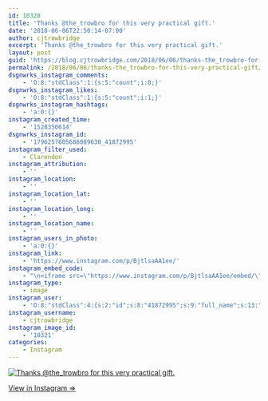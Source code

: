 ```yaml
---
id: 10320
title: 'Thanks @the_trowbro for this very practical gift.'
date: '2018-06-06T22:50:14-07:00'
author: cjtrowbridge
excerpt: 'Thanks @the_trowbro for this very practical gift.'
layout: post
guid: 'https://blog.cjtrowbridge.com/2018/06/06/thanks-the_trowbro-for-this-very-practical-gift/'
permalink: /2018/06/06/thanks-the_trowbro-for-this-very-practical-gift/
dsgnwrks_instagram_comments:
    - 'O:8:"stdClass":1:{s:5:"count";i:0;}'
dsgnwrks_instagram_likes:
    - 'O:8:"stdClass":1:{s:5:"count";i:1;}'
dsgnwrks_instagram_hashtags:
    - 'a:0:{}'
instagram_created_time:
    - '1528350614'
dsgnwrks_instagram_id:
    - '1796257605686089630_41872995'
instagram_filter_used:
    - Clarendon
instagram_attribution:
    - ''
instagram_location:
    - ''
instagram_location_lat:
    - ''
instagram_location_long:
    - ''
instagram_location_name:
    - ''
instagram_users_in_photo:
    - 'a:0:{}'
instagram_link:
    - 'https://www.instagram.com/p/BjtlsaAA1ee/'
instagram_embed_code:
    - "\n<iframe src=\"https://www.instagram.com/p/BjtlsaAA1ee/embed/\" width=\"612\" height=\"710\" frameborder=\"0\" scrolling=\"no\" allowtransparency=\"true\" class=\"insta-image-embed\"></iframe>\n"
instagram_type:
    - image
instagram_user:
    - 'O:8:"stdClass":4:{s:2:"id";s:8:"41872995";s:9:"full_name";s:13:"CJ Trowbridge";s:15:"profile_picture";s:141:"https://scontent.cdninstagram.com/vp/016c8659e3e0906fa8fffe1b7e5cfacc/5BB8B91C/t51.2885-19/s150x150/13724650_1188772791164794_142557231_a.jpg";s:8:"username";s:12:"cjtrowbridge";}'
instagram_username:
    - cjtrowbridge
instagram_image_id:
    - '10321'
categories:
    - Instagram
---
```


[![Thanks @the_trowbro for this very practical gift.](https://blog.cjtrowbridge.com/wp-content/uploads/2018/06/1528350614-1-1.jpg)](https://www.instagram.com/p/BjtlsaAA1ee/)

[View in Instagram ⇒](https://www.instagram.com/p/BjtlsaAA1ee/)